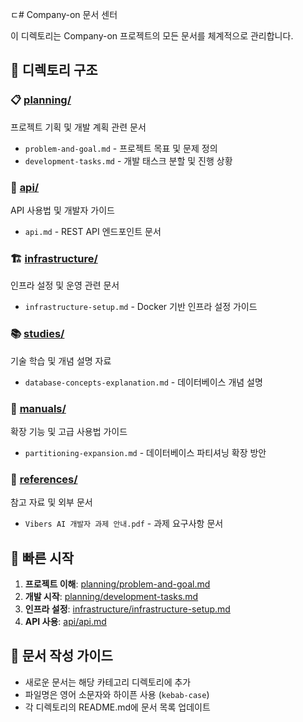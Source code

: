 ㄷ# Company-on 문서 센터

이 디렉토리는 Company-on 프로젝트의 모든 문서를 체계적으로 관리합니다.

## 📁 디렉토리 구조

### 📋 [planning/](./planning/)
프로젝트 기획 및 개발 계획 관련 문서
- `problem-and-goal.md` - 프로젝트 목표 및 문제 정의
- `development-tasks.md` - 개발 태스크 분할 및 진행 상황

### 🔧 [api/](./api/)
API 사용법 및 개발자 가이드
- `api.md` - REST API 엔드포인트 문서

### 🏗️ [infrastructure/](./infrastructure/)
인프라 설정 및 운영 관련 문서
- `infrastructure-setup.md` - Docker 기반 인프라 설정 가이드

### 📚 [studies/](./studies/)
기술 학습 및 개념 설명 자료
- `database-concepts-explanation.md` - 데이터베이스 개념 설명

### 📖 [manuals/](./manuals/)
확장 기능 및 고급 사용법 가이드
- `partitioning-expansion.md` - 데이터베이스 파티셔닝 확장 방안

### 📄 [references/](./references/)
참고 자료 및 외부 문서
- `Vibers AI 개발자 과제 안내.pdf` - 과제 요구사항 문서

## 🚀 빠른 시작

1. **프로젝트 이해**: [planning/problem-and-goal.md](./planning/problem-and-goal.md)
2. **개발 시작**: [planning/development-tasks.md](./planning/development-tasks.md)
3. **인프라 설정**: [infrastructure/infrastructure-setup.md](./infrastructure/infrastructure-setup.md)
4. **API 사용**: [api/api.md](./api/api.md)

## 📝 문서 작성 가이드

- 새로운 문서는 해당 카테고리 디렉토리에 추가
- 파일명은 영어 소문자와 하이픈 사용 (`kebab-case`)
- 각 디렉토리의 README.md에 문서 목록 업데이트
